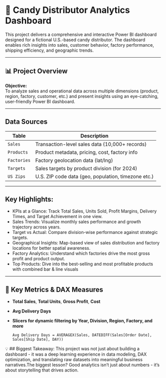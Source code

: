 # 🍭 Candy Distributor Analytics Dashboard

This project delivers a comprehensive and interactive Power BI dashboard designed for a fictional U.S.-based candy distributor. The dashboard enables rich insights into sales, customer behavior, factory performance, shipping efficiency, and geographic trends.

---

## 📊 Project Overview

**Objective:**  
To analyze sales and operational data across multiple dimensions (product, region, factory, customer, etc.) and present insights using an eye-catching, user-friendly Power BI dashboard.

---

## Data Sources

| Table       | Description                                        |
|-------------|----------------------------------------------------|
| `Sales`     | Transaction-level sales data (10,000+ records)     |
| `Products`  | Product metadata, pricing, cost, factory info      |
| `Factories` | Factory geolocation data (lat/lng)                 |
| `Targets`   | Sales targets by product division (for 2024)       |
| `US Zips`   | U.S. ZIP code data (geo, population, timezone etc.)|

---
## Key Highlights:
- KPIs at a Glance: Track Total Sales, Units Sold, Profit Margins, Delivery Times, and Target Achievement in one view.
- Sales Trends: Visualize monthly sales performance and growth trajectory across years.
- Target vs Actual: Compare division-wise performance against strategic targets.
- Geographical Insights: Map-based view of sales distribution and factory locations for better spatial awareness.
- Factory Analytics: Understand which factories drive the most gross profit and product output.
- Top Products: Dive into the best-selling and most profitable products with combined bar & line visuals

---
## 📐 Key Metrics & DAX Measures

- **Total Sales**, **Total Units**, **Gross Profit**, **Cost**
- **Avg Delivery Days**
- **Slicers for dynamic filtering by Year, Division, Region, Factory, and more**

  ```dax
  Avg Delivery Days = AVERAGEX(Sales, DATEDIFF(Sales[Order Date], Sales[Ship Date], DAY))

💡 ## Biggest Takeaway:
This project was not just about building a dashboard - it was a deep learning experience in data modeling, DAX optimization, and translating raw datasets into meaningful business narratives.The biggest lesson? Good analytics isn’t just about numbers - it’s about storytelling that drives action.
